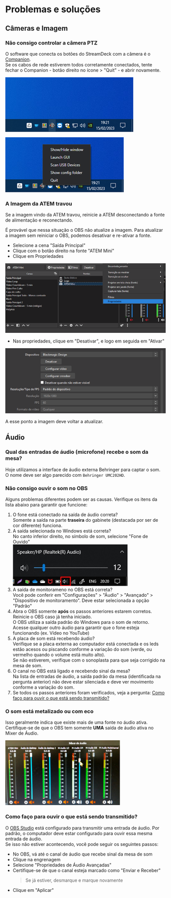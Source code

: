 # Problemas e soluções

## Câmeras e Imagem

### Não consigo controlar a câmera PTZ

O software que conecta os botões do StreamDeck com a câmera é o [Companion](./software.md#companion).  
Se os cabos de rede estiverem todos corretamente conectados, tente fechar o Companion - botão direito no ícone > "Quit" - e abrir novamente.

![Ícone Companion](imgs/companion-icone.png)

![Companion Quit](imgs/companion-quit.png)

### A Imagem da ATEM travou

Se a imagem vindo da ATEM travou, reinicie a ATEM desconectando a fonte de alimentação e reconectando.

É provável que nessa situação o OBS não atualize a imagem. Para atualizar a imagem sem reiniciar o OBS, podemos desativar e re-ativar a fonte.

- Selecione a cena "Saída Principal"
- Clique com o botão direito na fonte "ATEM Mini"
- Clique em Propriedades

![Propriedades ATEM Mini](imgs/obs-propriedades-cena.png)

- Nas propriedades, clique em "Desativar", e logo em seguida em "Ativar"

![Propriedades ATEM Mini](imgs/obs-propriedades-atem.png)

A esse ponto a imagem deve voltar a atualizar.

## Áudio

### Qual das entradas de áudio (microfone) recebe o som da mesa?

Hoje utilizamos a interface de áudio externa Behringer para captar o som.  
O nome deve ser algo parecido com `Behringer UMC202HD`.

### Não consigo ouvir o som no OBS

Alguns problemas diferentes podem ser as causas. Verifique os itens da lista abaixo para garantir que funcione:

1. O fone está conectado na saída de áudio correta?  
   Somente a saída na parte **traseira** do gabinete (destacada por ser de cor diferente) funciona.
2. A saída selecionada no Windows está correta?  
   No canto inferior direito, no símbolo de som, selecione "Fone de Ouvido"  
   ![Áudio Windows](./imgs/audio-windows.jpg)
3. A saída de monitorameno no OBS está correta?  
   Você pode conferir em "Configurações" &gt; "Áudio" &gt; "Avançado" &gt; "Dispositivo de monitoramento". Deve estar selecionada a opção "Padrão"
4. Abra o OBS somente **após** os passos anteriores estarem corretos. Reinicie o OBS caso já tenha iniciado.  
   O OBS utiliza a saída padrão do Windows para o som de retorno. Acesse qualquer outro áudio para garantir que o fone esteja funcionando (ex. Vídeo no YouTube)
5. A placa de som está recebendo áudio?  
   Verifique se a placa externa ao computador está conectada e os leds estão acesos ou piscando conforme a variação do som (verde, ou vermelho quando o volume está muito alto).  
   Se não estiverem, verifique com o sonoplasta para que seja corrigido na mesa de som.
6. O canal no OBS está ligado e recebendo sinal da mesa?  
   Na lista de entradas de áudio, a saída padrão da mesa (identificada na pergunta anterior) não deve estar silenciada e deve ver movimento conforme a variação do som.
7. Se todos os passos anteriores foram verificados, veja a pergunta: [Como faço para ouvir o que está sendo transmitido?](#como-faço-para-ouvir-o-que-está-sendo-transmitido)

### O som está metalizado ou com eco

Isso geralmente indica que existe mais de uma fonte no áudio ativa.  
Certifique-se de que o OBS tem somente **UMA** saída de áudio ativa no Mixer de Áudio.

![Áudio Mixer - OBS](./imgs/obs-audio-mixer.jpg)

### Como faço para ouvir o que está sendo transmitido?

O [OBS Studio](./software.md#obs-studio) está configurado para transmitir uma entrada de áudio.
Por padrão, o computador deve estar configurado para ouvir essa mesma entrada de áudio.  
Se isso não estiver acontecendo, você pode seguir os seguintes passos:

- No OBS, vá até o canal de áudio que recebe sinal da mesa de som
- Clique na engrenagem
- Selecione "Propriedades de Áudio Avançadas"
- Certifique-se de que o canal esteja marcado como "Enviar e Receber"
  > Se já estiver, desmarque e marque novamente
- Clique em "Aplicar"
